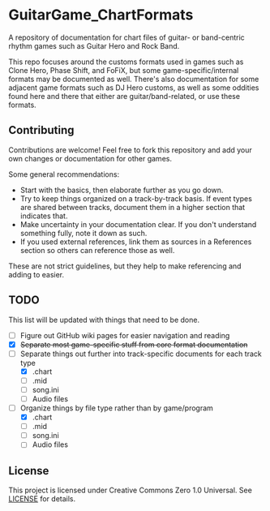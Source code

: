 # GuitarGame_ChartFormats

A repository of documentation for chart files of guitar- or band-centric rhythm games such as Guitar Hero and Rock Band.

This repo focuses around the customs formats used in games such as Clone Hero, Phase Shift, and FoFiX, but some game-specific/internal formats may be documented as well. There's also documentation for some adjacent game formats such as DJ Hero customs, as well as some oddities found here and there that either are guitar/band-related, or use these formats.

## Contributing

Contributions are welcome! Feel free to fork this repository and add your own changes or documentation for other games.

Some general recommendations:

- Start with the basics, then elaborate further as you go down.
- Try to keep things organized on a track-by-track basis. If event types are shared between tracks, document them in a higher section that indicates that.
- Make uncertainty in your documentation clear. If you don't understand something fully, note it down as such.
- If you used external references, link them as sources in a References section so others can reference those as well.

These are not strict guidelines, but they help to make referencing and adding to easier.

## TODO

This list will be updated with things that need to be done.

- [ ] Figure out GitHub wiki pages for easier navigation and reading
- [x] ~~Separate most game-specific stuff from core format documentation~~
- [ ] Separate things out further into track-specific documents for each track type
  - [x] .chart
  - [ ] .mid
  - [ ] song.ini
  - [ ] Audio files
- [ ] Organize things by file type rather than by game/program
  - [x] .chart
  - [ ] .mid
  - [ ] song.ini
  - [ ] Audio files

## License

This project is licensed under Creative Commons Zero 1.0 Universal. See [LICENSE](LICENSE) for details.
